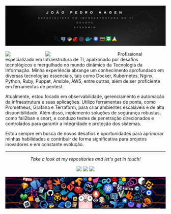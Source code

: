 ![profile](header.png)

<p>
<a href="https://github.com/joaopedrohagen/github-readme-stats">
<img width="25%" align="left" src="https://github-readme-stats.vercel.app/api/top-langs/?username=joaopedrohagen&theme=dracula&hide=html,shell">
</a>
<a href="https://github.com/joaopedrohagen/github-readme-stats">
<img width="45%" align="left" src="https://github-readme-stats.vercel.app/api?username=joaopedrohagen&show_icons=true&theme=dracula&line_height=33">
</a>
</p>

<p>Profissional especializado em Infraestrutura de TI, apaixonado por desafios tecnológicos e mergulhado no mundo dinâmico da Tecnologia da Informação. Minha experiência abrange um conhecimento aprofundado em diversas tecnologias essenciais, tais como Docker, Kubernetes, Nginx, Python, Ruby, Puppet, Ansible, AWS, entre outras, além de ser proficiente em ferramentas de pentest.

Atualmente, estou focado em observabilidade, gerenciamento e automação da infraestrutura e suas aplicações. Utilizo ferramentas de ponta, como Prometheus, Grafana e Terraform, para criar ambientes escaláveis e de alta disponibilidade. Além disso, implemento soluções de segurança robustas, como fail2ban e snort, e conduzo testes de penetração direcionados e controlados para garantir a integridade e proteção dos sistemas.

Estou sempre em busca de novos desafios e oportunidades para aprimorar minhas habilidades e contribuir de forma significativa para projetos inovadores e em constante evolução.
</p>

<hr>
<p align="center">
  <i>Take a look at my repositories and let's get in touch!</i>

<p align="center">
<a href= "https://github.com/joaopedrohagen"><img src="https://img.icons8.com/material-outlined/27/000000/ball-point-pen.png"/></a>
<a href= "https://www.linkedin.com/in/joaopedrohagen/"><img src="https://img.icons8.com/material-outlined/30/000000/linkedin.png"/></a>
<a href= "https://hagen.dev.br"><img src="https://img.icons8.com/material-outlined/27/000000/geography.png"/></a>
</p>


![footer](header_1.png)
